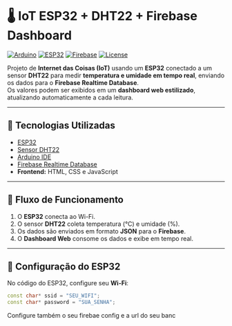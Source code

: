 # 🌡️ IoT ESP32 + DHT22 + Firebase Dashboard

[![Arduino](https://img.shields.io/badge/Arduino-IDE-00979D?logo=arduino&logoColor=white)](https://www.arduino.cc/en/software)
[![ESP32](https://img.shields.io/badge/ESP32-Board-orange)](https://www.espressif.com/en/products/socs/esp32)
[![Firebase](https://img.shields.io/badge/Firebase-Realtime%20Database-FFCA28?logo=firebase&logoColor=black)](https://firebase.google.com/products/realtime-database)
[![License](https://img.shields.io/badge/License-MIT-green.svg)](LICENSE)

Projeto de **Internet das Coisas (IoT)** usando um **ESP32** conectado a um sensor **DHT22** para medir **temperatura e umidade em tempo real**, enviando os dados para o **Firebase Realtime Database**.  
Os valores podem ser exibidos em um **dashboard web estilizado**, atualizando automaticamente a cada leitura.

---

## 🚀 Tecnologias Utilizadas

- [ESP32](https://www.espressif.com/en/products/socs/esp32)  
- [Sensor DHT22](https://learn.adafruit.com/dht)  
- [Arduino IDE](https://www.arduino.cc/en/software)  
- [Firebase Realtime Database](https://firebase.google.com/products/realtime-database)  
- **Frontend:** HTML, CSS e JavaScript  

---

## 📡 Fluxo de Funcionamento

1. O **ESP32** conecta ao Wi-Fi.  
2. O sensor **DHT22** coleta temperatura (°C) e umidade (%).  
3. Os dados são enviados em formato **JSON** para o **Firebase**.  
4. O **Dashboard Web** consome os dados e exibe em tempo real.  

---

## 🔧 Configuração do ESP32

No código do ESP32, configure seu **Wi-Fi**:

```cpp
const char* ssid = "SEU_WIFI";
const char* password = "SUA_SENHA";
```
Configure também o seu firebae config e a url do seu banc
